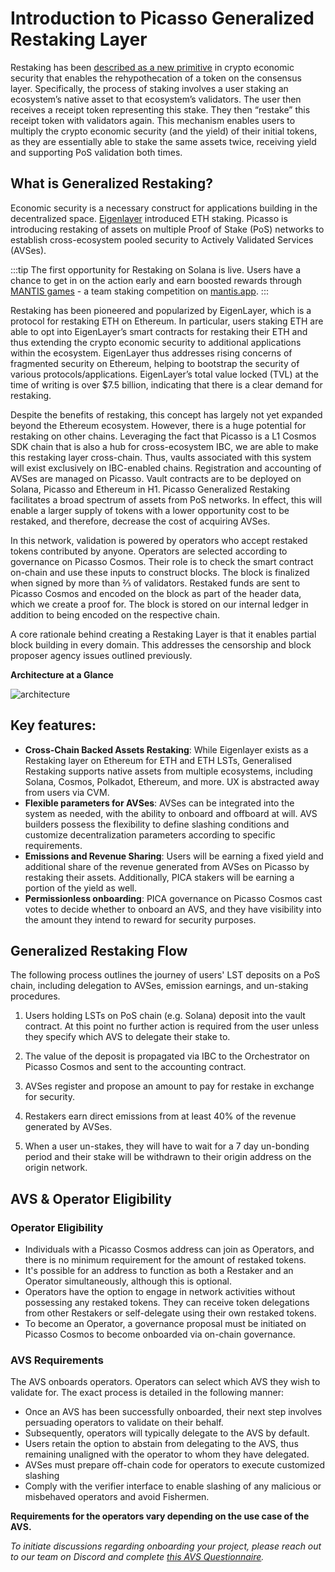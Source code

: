 # Introduction to Picasso Generalized Restaking Layer 

Restaking has been [described as a new primitive](https://consensys.io/blog/eigenlayer-a-restaking-primitive) in crypto economic security that enables the rehypothecation of a token on the consensus layer. Specifically, the process of staking involves a user staking an ecosystem’s native asset to that ecosystem’s validators. The user then receives a receipt token representing this stake. They then “restake” this receipt token with validators again. This mechanism enables users to multiply the crypto economic security (and the yield) of their initial tokens, as they are essentially able to stake the same assets twice, receiving yield and supporting PoS validation both times.

## What is Generalized Restaking?

Economic security is a necessary construct for applications building in the decentralized space. [Eigenlayer](https://www.eigenlayer.xyz/) introduced ETH staking. Picasso is introducing restaking of assets on multiple Proof of Stake (PoS) networks to establish cross-ecosystem pooled security to Actively Validated Services (AVSes).

:::tip
The first opportunity for Restaking on Solana is live. Users have a chance to get in on the action early and earn boosted rewards through [MANTIS games](../technology/restaking/mantis-games.md) - a team staking competition on [mantis.app](https://mantis.app/).
:::

Restaking has been pioneered and popularized by EigenLayer, which is a protocol for restaking ETH on Ethereum. In particular, users staking ETH are able to opt into EigenLayer’s smart contracts for restaking their ETH and thus extending the crypto economic security to additional applications within the ecosystem. EigenLayer thus addresses rising concerns of fragmented security on Ethereum, helping to bootstrap the security of various protocols/applications. EigenLayer’s total value locked (TVL) at the time of writing is over $7.5 billion, indicating that there is a clear demand for restaking.

Despite the benefits of restaking, this concept has largely not yet expanded beyond the Ethereum ecosystem. However, there is a huge potential for restaking on other chains. Leveraging the fact that Picasso is a L1 Cosmos SDK chain that is also a hub for cross-ecosystem IBC, we are able to make this restaking layer cross-chain. Thus, vaults associated with this system will exist exclusively on IBC-enabled chains. Registration and accounting of AVSes are managed on Picasso. Vault contracts are to be deployed on Solana, Picasso and Ethereum in H1. Picasso Generalized Restaking facilitates a broad spectrum of assets from PoS networks. In effect, this will enable a larger supply of tokens with a lower opportunity cost to be restaked, and therefore, decrease the cost of acquiring AVSes.

In this network, validation is powered by operators who accept restaked tokens contributed by anyone. Operators are selected according to governance on Picasso Cosmos. Their role is to check the smart contract on-chain and use these inputs to construct blocks. The block is finalized when signed by more than ⅔ of validators. Restaked funds are sent to Picasso Cosmos and encoded on the block as part of the header data, which we create a proof for. The block is stored on our internal ledger in addition to being encoded on the respective chain.

A core rationale behind creating a Restaking Layer is that it enables partial block building in every domain. This addresses the censorship and block proposer agency issues outlined previously. 

**Architecture at a Glance**

![architecture](../technology/restaking/genz-restaking.png)

## Key features: 

- **Cross-Chain Backed Assets Restaking**: While Eigenlayer exists as a Restaking layer on Ethereum for ETH and ETH LSTs, Generalised Restaking supports native assets from multiple ecosystems, including Solana, Cosmos, Polkadot, Ethereum, and more. UX is abstracted away from users via CVM. 
- **Flexible parameters for AVSes**: AVSes can be integrated into the system as needed, with the ability to onboard and offboard at will. AVS builders possess the flexibility to define slashing conditions and customize decentralization parameters according to specific requirements.
- **Emissions and Revenue Sharing**: Users will be earning a fixed yield and additional share of the revenue generated from AVSes on Picasso by restaking their assets. Additionally, PICA stakers will be earning a portion of the yield as well.
- **Permissionless onboarding**: PICA governance on Picasso Cosmos cast votes to decide whether to onboard an AVS, and they have visibility into the amount they intend to reward for security purposes.

## Generalized Restaking Flow

The following process outlines the journey of users' LST deposits on a PoS chain, including delegation to AVSes, emission earnings, and un-staking procedures.

1. Users holding LSTs on PoS chain (e.g. Solana) deposit into the vault contract. At this point no further action is required from the user unless they specify which AVS to delegate their stake to.

2. The value of the deposit is propagated via IBC to the Orchestrator on Picasso Cosmos and sent to the accounting contract.

3. AVSes register and propose an amount to pay for restake in exchange for security. 

4. Restakers earn direct emissions from at least 40% of the revenue generated by AVSes. 

5. When a user un-stakes, they will have to wait for a 7 day un-bonding period and their stake will be withdrawn to their origin address on the origin network. 

<!-- ## Security Measures

- Slashing: An interface will be established that validators must adhere to, similar to the framework in the Solana IBC AVS. 

- Vault contracts implement a 7 day un-bonding period as a crucial security measure to secure against potential vulnerabilities and allow swift response to malicious behavior. There will be an un-bonding period for registering and unregistering AVS.

- The IBC Protocol is the only transport layer utilized for sending accounting messages between different PoS chains and Picasso Cosmos. -->
  
## AVS & Operator Eligibility

### Operator Eligibility
- Individuals with a Picasso Cosmos address can join as Operators, and there is no minimum requirement for the amount of restaked tokens. 
- It's possible for an address to function as both a Restaker and an Operator simultaneously, although this is optional.
- Operators have the option to engage in network activities without possessing any restaked tokens. They can receive token delegations from other Restakers or self-delegate using their own restaked tokens.
- To become an Operator, a governance proposal must be initiated on Picasso Cosmos to become onboarded via on-chain governance.


### AVS Requirements

The AVS onboards operators. Operators can select which AVS they wish to validate for. The exact process is detailed in the following manner:

- Once an AVS has been successfully onboarded, their next step involves persuading operators to validate on their behalf. 
- Subsequently, operators will typically delegate to the AVS by default. 
- Users retain the option to abstain from delegating to the AVS, thus remaining unaligned with the operator to whom they have delegated.
- AVSes must prepare off-chain code for operators to execute customized slashing 
- Comply with the verifier interface to enable slashing of any malicious or misbehaved operators and avoid Fishermen.

**Requirements for the operators vary depending on the use case of the AVS.**

*To initiate discussions regarding onboarding your project, please reach out to our team on Discord and complete [this AVS Questionnaire](https://forms.gle/pYv7P5of5Wb9avkC8).*